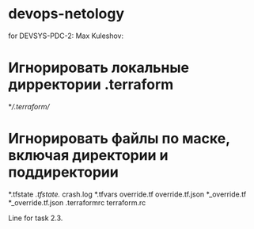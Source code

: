 # devops-netology
for DEVSYS-PDC-2: Max Kuleshov:

# Игнорировать локальные дирректории .terraform
**/.terraform/* 


#  Игнорировать файлы по маске, включая директории и поддиректории 
*.tfstate
*.tfstate.*
crash.log
*.tfvars
override.tf
override.tf.json
*_override.tf
*_override.tf.json
.terraformrc
terraform.rc

Line for task 2.3.